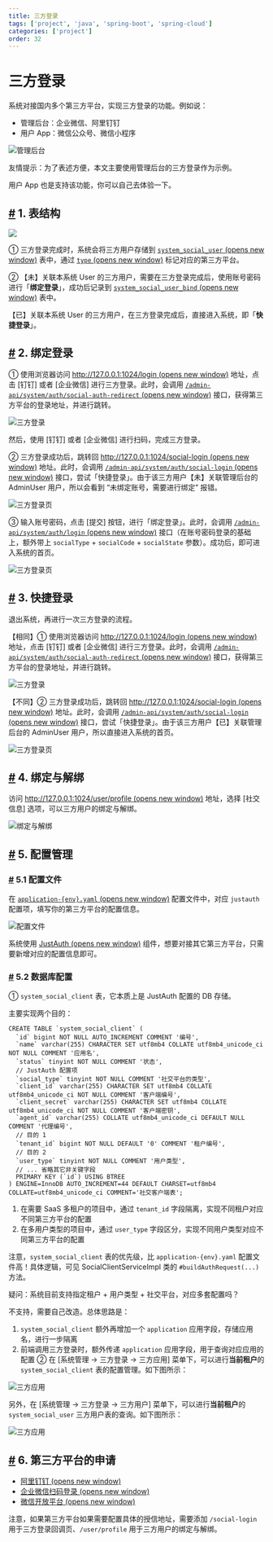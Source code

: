 ```yaml
---
title: 三方登录
tags: ['project', 'java', 'spring-boot', 'spring-cloud']
categories: ['project']
order: 32
---
```

# 三方登录

系统对接国内多个第三方平台，实现三方登录的功能。例如说：

 * 管理后台：企业微信、阿里钉钉
* 用户 App：微信公众号、微信小程序

 ![管理后台](https://cloud.iocoder.cn/img/%E4%B8%89%E6%96%B9%E7%99%BB%E5%BD%95/01.png)

 友情提示：为了表述方便，本文主要使用管理后台的三方登录作为示例。

 用户 App 也是支持该功能，你可以自己去体验一下。

 ## [#](#_1-表结构) 1. 表结构

 ![](https://cloud.iocoder.cn/img/%E4%B8%89%E6%96%B9%E7%99%BB%E5%BD%95/02.png)

 ① 三方登录完成时，系统会将三方用户存储到 [`system_social_user`  (opens new window)](https://github.com/YunaiV/yudao-cloud/blob/master/yudao-module-system/yudao-module-system-biz/src/main/java/cn/iocoder/yudao/module/system/dal/dataobject/social/SocialUserDO.java) 表中，通过 [`type`  (opens new window)](https://github.com/YunaiV/yudao-cloud/blob/master/yudao-module-system/yudao-module-system-api/src/main/java/cn/iocoder/yudao/module/system/enums/social/SocialTypeEnum.java) 标记对应的第三方平台。

 ② 【未】关联本系统 User 的三方用户，需要在三方登录完成后，使用账号密码进行「**绑定登录**」，成功后记录到 [`system_social_user_bind`  (opens new window)](https://github.com/YunaiV/yudao-cloud/blob/master/yudao-module-system/yudao-module-system-biz/src/main/java/cn/iocoder/yudao/module/system/dal/dataobject/social/SocialUserBindDO.java) 表中。

 【已】关联本系统 User 的三方用户，在三方登录完成后，直接进入系统，即「**快捷登录**」。

 ## [#](#_2-绑定登录) 2. 绑定登录

 ① 使用浏览器访问 [http://127.0.0.1:1024/login  (opens new window)](http://127.0.0.1:1024/login) 地址，点击 [钉钉] 或者 [企业微信] 进行三方登录。此时，会调用 [`/admin-api/system/auth/social-auth-redirect`  (opens new window)](https://github.com/YunaiV/yudao-cloud/blob/master/yudao-module-system/yudao-module-system-biz/src/main/java/cn/iocoder/yudao/module/system/controller/admin/auth/AuthController.java#L97-L106) 接口，获得第三方平台的登录地址，并进行跳转。

 ![三方登录](https://cloud.iocoder.cn/img/%E4%B8%89%E6%96%B9%E7%99%BB%E5%BD%95/12.png)

 然后，使用 [钉钉] 或者 [企业微信] 进行扫码，完成三方登录。

 ② 三方登录成功后，跳转回 [http://127.0.0.1:1024/social-login  (opens new window)](http://127.0.0.1:1024/social-login) 地址。此时，会调用 [`/admin-api/system/auth/social-login`  (opens new window)](https://github.com/YunaiV/yudao-cloud/blob/master/yudao-module-system/yudao-module-system-biz/src/main/java/cn/iocoder/yudao/module/system/controller/admin/auth/AuthController.java#L149-L154) 接口，尝试「快捷登录」。由于该三方用户【未】关联管理后台的 AdminUser 用户，所以会看到 “未绑定账号，需要进行绑定” 报错。

 ![三方登录页](https://cloud.iocoder.cn/img/%E4%B8%89%E6%96%B9%E7%99%BB%E5%BD%95/11.png)

 ③ 输入账号密码，点击 [提交] 按钮，进行「绑定登录」。此时，会调用 [`/admin-api/system/auth/login`  (opens new window)](https://github.com/YunaiV/yudao-cloud/blob/master/yudao-module-system/yudao-module-system-biz/src/main/java/cn/iocoder/yudao/module/system/controller/admin/auth/AuthController.java#L61-L66) 接口（在账号密码登录的基础上，额外带上 `socialType` + `socialCode` + `socialState` 参数）。成功后，即可进入系统的首页。

 ![三方登录页](https://cloud.iocoder.cn/img/%E4%B8%89%E6%96%B9%E7%99%BB%E5%BD%95/13.png)

 ## [#](#_3-快捷登录) 3. 快捷登录

 退出系统，再进行一次三方登录的流程。

 【相同】① 使用浏览器访问 [http://127.0.0.1:1024/login  (opens new window)](http://127.0.0.1:1024/login) 地址，点击 [钉钉] 或者 [企业微信] 进行三方登录。此时，会调用 [`/admin-api/system/auth/social-auth-redirect`  (opens new window)](https://github.com/YunaiV/yudao-cloud/blob/master/yudao-module-system/yudao-module-system-biz/src/main/java/cn/iocoder/yudao/module/system/controller/admin/auth/AuthController.java#L97-L106) 接口，获得第三方平台的登录地址，并进行跳转。

 ![三方登录](https://cloud.iocoder.cn/img/%E4%B8%89%E6%96%B9%E7%99%BB%E5%BD%95/12.png)

 【不同】② 三方登录成功后，跳转回 [http://127.0.0.1:1024/social-login  (opens new window)](http://127.0.0.1:1024/social-login) 地址。此时，会调用 [`/admin-api/system/auth/social-login`  (opens new window)](https://github.com/YunaiV/yudao-cloud/blob/master/yudao-module-system/yudao-module-system-biz/src/main/java/cn/iocoder/yudao/module/system/controller/admin/auth/AuthController.java#L149-L154) 接口，尝试「快捷登录」。由于该三方用户【已】关联管理后台的 AdminUser 用户，所以直接进入系统的首页。

 ![三方登录页](https://cloud.iocoder.cn/img/%E4%B8%89%E6%96%B9%E7%99%BB%E5%BD%95/13.png)

 ## [#](#_4-绑定与解绑) 4. 绑定与解绑

 访问 [http://127.0.0.1:1024/user/profile  (opens new window)](http://127.0.0.1:1024/user/profile) 地址，选择 [社交信息] 选项，可以三方用户的绑定与解绑。

 ![绑定与解绑](https://cloud.iocoder.cn/img/%E4%B8%89%E6%96%B9%E7%99%BB%E5%BD%95/21.png)

 ## [#](#_5-配置管理) 5. 配置管理

 ### [#](#_5-1-配置文件) 5.1 配置文件

 在 [`application-{env}.yaml`  (opens new window)](https://github.com/YunaiV/ruoyi-vue-pro/blob/master/yudao-server/src/main/resources/application-local.yaml#L196-L211) 配置文件中，对应 `justauth` 配置项，填写你的第三方平台的配置信息。

 ![配置文件](https://cloud.iocoder.cn/img/%E4%B8%89%E6%96%B9%E7%99%BB%E5%BD%95/31.png)

 系统使用 [JustAuth  (opens new window)](https://gitee.com/yudaocode/justauth) 组件，想要对接其它第三方平台，只需要新增对应的配置信息即可。

 ### [#](#_5-2-数据库配置) 5.2 数据库配置

 ① `system_social_client` 表，它本质上是 JustAuth 配置的 DB 存储。

 主要实现两个目的：

 
```
CREATE TABLE `system_social_client` (
  `id` bigint NOT NULL AUTO_INCREMENT COMMENT '编号',
  `name` varchar(255) CHARACTER SET utf8mb4 COLLATE utf8mb4_unicode_ci NOT NULL COMMENT '应用名',
  `status` tinyint NOT NULL COMMENT '状态',
  // JustAuth 配置项
  `social_type` tinyint NOT NULL COMMENT '社交平台的类型',
  `client_id` varchar(255) CHARACTER SET utf8mb4 COLLATE utf8mb4_unicode_ci NOT NULL COMMENT '客户端编号',
  `client_secret` varchar(255) CHARACTER SET utf8mb4 COLLATE utf8mb4_unicode_ci NOT NULL COMMENT '客户端密钥',
  `agent_id` varchar(255) COLLATE utf8mb4_unicode_ci DEFAULT NULL COMMENT '代理编号',
  // 目的 1
  `tenant_id` bigint NOT NULL DEFAULT '0' COMMENT '租户编号',
  // 目的 2
  `user_type` tinyint NOT NULL COMMENT '用户类型',
  // ... 省略其它非关键字段
  PRIMARY KEY (`id`) USING BTREE
) ENGINE=InnoDB AUTO_INCREMENT=44 DEFAULT CHARSET=utf8mb4 COLLATE=utf8mb4_unicode_ci COMMENT='社交客户端表';

```
1. 在需要 SaaS 多租户的项目中，通过 `tenant_id` 字段隔离，实现不同租户对应不同第三方平台的配置
2. 在多用户类型的项目中，通过 `user_type` 字段区分，实现不同用户类型对应不同第三方平台的配置

 注意，`system_social_client` 表的优先级，比 `application-{env}.yaml` 配置文件高！具体逻辑，可见 SocialClientServiceImpl 类的 `#buildAuthRequest(...)` 方法。

 疑问：系统目前支持指定租户 + 用户类型 + 社交平台，对应多套配置吗？

 不支持，需要自己改造。总体思路是：

 1. `system_social_client` 额外再增加一个 `application` 应用字段，存储应用名，进行一步隔离
2. 前端调用三方登录时，额外传递 `application` 应用字段，用于查询对应应用的配置
 ② 在 [系统管理 -> 三方登录 -> 三方应用] 菜单下，可以进行**当前租户**的 `system_social_client` 表的配置管理。如下图所示：

 ![三方应用](https://cloud.iocoder.cn/img/%E4%B8%89%E6%96%B9%E7%99%BB%E5%BD%95/%E8%8F%9C%E5%8D%95-%E4%B8%89%E6%96%B9%E5%BA%94%E7%94%A8.png)

 另外，在 [系统管理 -> 三方登录 -> 三方用户] 菜单下，可以进行**当前租户**的 `system_social_user` 三方用户表的查询。如下图所示：

 ![三方应用](https://cloud.iocoder.cn/img/%E4%B8%89%E6%96%B9%E7%99%BB%E5%BD%95/%E8%8F%9C%E5%8D%95-%E4%B8%89%E6%96%B9%E7%94%A8%E6%88%B7.png)

 ## [#](#_6-第三方平台的申请) 6. 第三方平台的申请

 * [阿里钉钉  (opens new window)](https://justauth.cn/guide/oauth/dingtalk/)
* [企业微信扫码登录  (opens new window)](https://justauth.cn/guide/oauth/wechat_enterprise_qrcode/)
* [微信开放平台  (opens new window)](https://justauth.cn/guide/oauth/wechat_open/)

 注意，如果第三方平台如果需要配置具体的授信地址，需要添加 `/social-login` 用于三方登录回调页、`/user/profile` 用于三方用户的绑定与解绑。


